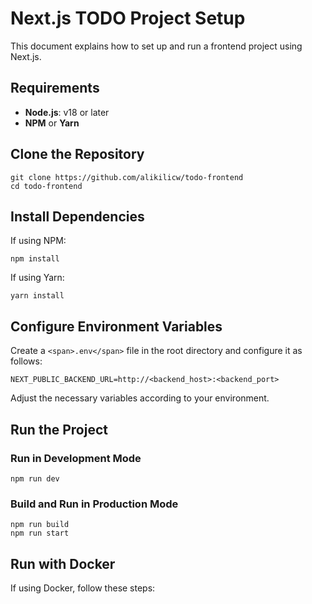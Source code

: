 # Next.js TODO Project Setup

This document explains how to set up and run a frontend project using Next.js.

## Requirements

-   **Node.js**: v18 or later
-   **NPM** or **Yarn**

## Clone the Repository

```
git clone https://github.com/alikilicw/todo-frontend
cd todo-frontend
```

## Install Dependencies

If using NPM:

```
npm install
```

If using Yarn:

```
yarn install
```

## Configure Environment Variables

Create a `<span>.env</span>` file in the root directory and configure it as follows:

```
NEXT_PUBLIC_BACKEND_URL=http://<backend_host>:<backend_port>
```

Adjust the necessary variables according to your environment.

## Run the Project

### Run in Development Mode

```
npm run dev
```

### Build and Run in Production Mode

```
npm run build
npm run start
```

## Run with Docker

If using Docker, follow these steps:
